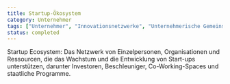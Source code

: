 ```yaml
---
title: Startup-Ökosystem
category: Unternehmer
tags: ["Unternehmer", "Innovationsnetzwerke", "Unternehmerische Gemeinschaft", "Unterstützungsdienste"]
status: completed
---
```

Startup Ecosystem: Das Netzwerk von Einzelpersonen, Organisationen und Ressourcen, die das Wachstum und die Entwicklung von Start-ups unterstützen, darunter Investoren, Beschleuniger, Co-Working-Spaces und staatliche Programme.